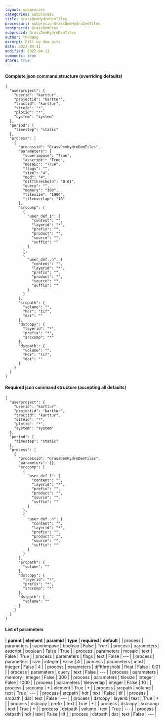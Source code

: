 ```yaml
---
layout: subprocess
categories: subprocess
title: GrassDemHydroDemTiles
processurl: subprocid-GrassDemHydroDemTiles
rootprocid: GrassDemProc
subprocid: GrassDemHydroDemTiles
author: thomasg
excerpt: Fill up dem pits
date: 2022-04-11
modified: 2022-04-11
comments: true
share: true
---
```


#### Complete json command structure (overriding defaults)
```
{
  "userproject": {
    "userid": "karttur",
    "projectid": "karttur",
    "tractid": "karttur",
    "siteid": "*",
    "plotid": "*",
    "system": "system"
  },
  "period": {
    "timestep": "static"
  },
  "process": [
    {
      "processid": "GrassDemHydroDemTiles",
      "parameters": {
        "superimpose": "True",
        "asscript": "True",
        "mosaic": "True",
        "flags": "",
        "size": "4",
        "mod": "4",
        "diffthreshold": "0.01",
        "query": "",
        "memory": "300",
        "tilesize": "1000",
        "tileoverlap": "10"
      },
      "srccomp": [
        {
          "user_def_1": {
            "content": "",
            "layerid": "*",
            "prefix": "",
            "product": "",
            "source": "",
            "suffix": ""
          }
        },
        {
          "user_def..n": {
            "content": "",
            "layerid": "*",
            "prefix": "",
            "product": "",
            "source": "",
            "suffix": ""
          }
        }
      ],
      "srcpath": {
        "volume": "",
        "hdr": "tif",
        "dat": ""
      },
      "dstcopy": {
        "layerid": "*",
        "prefix": "*",
        "srccomp": "*"
      },
      "dstpath": {
        "volume": "",
        "hdr": "tif",
        "dat": ""
      }
    }
  ]
}
```
#### Required json command structure (accepting all defaults)
```
{
  "userproject": {
    "userid": "karttur",
    "projectid": "karttur",
    "tractid": "karttur",
    "siteid": "*",
    "plotid": "*",
    "system": "system"
  },
  "period": {
    "timestep": "static"
  },
  "process": [
    {
      "processid": "GrassDemHydroDemTiles",
      "parameters": {},
      "srccomp": [
        {
          "user_def_1": {
            "content": "",
            "layerid": "*",
            "prefix": "",
            "product": "",
            "source": "",
            "suffix": ""
          }
        },
        {
          "user_def..n": {
            "content": "",
            "layerid": "*",
            "prefix": "",
            "product": "",
            "source": "",
            "suffix": ""
          }
        }
      ],
      "srcpath": {
        "volume": ""
      },
      "dstcopy": {
        "layerid": "*",
        "prefix": "*",
        "srccomp": "*"
      },
      "dstpath": {
        "volume": ""
      }
    }
  ]
}
```
#### List of parameters

| **parent** | **element** | **paramid** | **type** | **required** | **default** |
| process | parameters | superimpose | boolean | False | True |
| process | parameters | asscript | boolean | False | True |
| process | parameters | mosaic | text | False | True |
| process | parameters | flags | text | False | --- |
| process | parameters | size | integer | False | 4 |
| process | parameters | mod | integer | False | 4 |
| process | parameters | diffthreshold | float | False | 0.01 |
| process | parameters | query | text | False | --- |
| process | parameters | memory | integer | False | 300 |
| process | parameters | tilesize | integer | False | 1000 |
| process | parameters | tileoverlap | integer | False | 10 |
| process | srccomp | * | element | True | * |
| process | srcpath | volume | text | True | --- |
| process | srcpath | hdr | text | False | tif |
| process | srcpath | dat | text | False | --- |
| process | dstcopy | layerid | text | True | * |
| process | dstcopy | prefix | text | True | * |
| process | dstcopy | srccomp | text | True | * |
| process | dstpath | volume | text | True | --- |
| process | dstpath | hdr | text | False | tif |
| process | dstpath | dat | text | False | --- |
